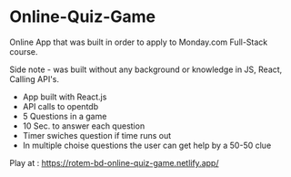# Online-Quiz-Game

Online App that was built in order to apply to Monday.com Full-Stack course.

Side note - was built without any background or knowledge in JS, React, Calling API's.

* App built with React.js
* API calls to opentdb
* 5 Questions in a game
* 10 Sec. to answer each question
* Timer swiches question if time runs out
* In multiple choise questions the user can get help by a 50-50 clue

Play at : https://rotem-bd-online-quiz-game.netlify.app/
